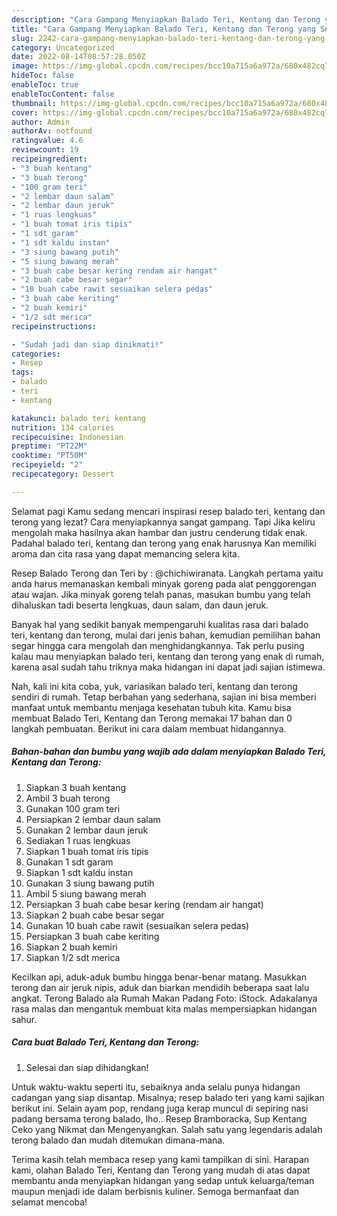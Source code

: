 ```yaml
---
description: "Cara Gampang Menyiapkan Balado Teri, Kentang dan Terong yang Sempurna"
title: "Cara Gampang Menyiapkan Balado Teri, Kentang dan Terong yang Sempurna"
slug: 2242-cara-gampang-menyiapkan-balado-teri-kentang-dan-terong-yang-sempurna
category: Uncategorized
date: 2022-08-14T08:57:28.050Z
image: https://img-global.cpcdn.com/recipes/bcc10a715a6a972a/680x482cq70/balado-teri-kentang-dan-terong-foto-resep-utama.jpg
hideToc: false
enableToc: true
enableTocContent: false
thumbnail: https://img-global.cpcdn.com/recipes/bcc10a715a6a972a/680x482cq70/balado-teri-kentang-dan-terong-foto-resep-utama.jpg
cover: https://img-global.cpcdn.com/recipes/bcc10a715a6a972a/680x482cq70/balado-teri-kentang-dan-terong-foto-resep-utama.jpg
author: Admin
authorAv: notfound
ratingvalue: 4.6
reviewcount: 19
recipeingredient:
- "3 buah kentang"
- "3 buah terong"
- "100 gram teri"
- "2 lembar daun salam"
- "2 lembar daun jeruk"
- "1 ruas lengkuas"
- "1 buah tomat iris tipis"
- "1 sdt garam"
- "1 sdt kaldu instan"
- "3 siung bawang putih"
- "5 siung bawang merah"
- "3 buah cabe besar kering rendam air hangat"
- "2 buah cabe besar segar"
- "10 buah cabe rawit sesuaikan selera pedas"
- "3 buah cabe keriting"
- "2 buah kemiri"
- "1/2 sdt merica"
recipeinstructions:

- "Sudah jadi dan siap dinikmati!"
categories:
- Resep
tags:
- balado
- teri
- kentang

katakunci: balado teri kentang 
nutrition: 134 calories
recipecuisine: Indonesian
preptime: "PT22M"
cooktime: "PT50M"
recipeyield: "2"
recipecategory: Dessert

---
```



Selamat pagi Kamu sedang mencari inspirasi resep balado teri, kentang dan terong yang lezat? Cara menyiapkannya sangat gampang. Tapi Jika keliru mengolah maka hasilnya akan hambar dan justru cenderung tidak enak. Padahal balado teri, kentang dan terong yang enak harusnya Kan memiliki aroma dan cita rasa yang dapat memancing selera kita.


Resep Balado Terong dan Teri by : @chichiwiranata. Langkah pertama yaitu anda harus memanaskan kembali minyak goreng pada alat penggorengan atau wajan. Jika minyak goreng telah panas, masukan bumbu yang telah dihaluskan tadi beserta lengkuas, daun salam, dan daun jeruk.

Banyak hal yang sedikit banyak mempengaruhi kualitas rasa dari balado teri, kentang dan terong, mulai dari jenis bahan, kemudian pemilihan bahan segar hingga cara mengolah dan menghidangkannya. Tak perlu pusing kalau mau menyiapkan balado teri, kentang dan terong yang enak di rumah, karena asal sudah tahu triknya maka hidangan ini dapat jadi sajian istimewa.


Nah, kali ini kita coba, yuk, variasikan balado teri, kentang dan terong sendiri di rumah. Tetap berbahan yang sederhana, sajian ini bisa memberi manfaat untuk membantu menjaga kesehatan tubuh kita. Kamu bisa membuat Balado Teri, Kentang dan Terong memakai 17 bahan dan 0 langkah pembuatan. Berikut ini cara dalam membuat hidangannya.

<!--inarticleads1-->

##### Bahan-bahan dan bumbu yang wajib ada dalam menyiapkan Balado Teri, Kentang dan Terong:

1. Siapkan 3 buah kentang
1. Ambil 3 buah terong
1. Gunakan 100 gram teri
1. Persiapkan 2 lembar daun salam
1. Gunakan 2 lembar daun jeruk
1. Sediakan 1 ruas lengkuas
1. Siapkan 1 buah tomat iris tipis
1. Gunakan 1 sdt garam
1. Siapkan 1 sdt kaldu instan
1. Gunakan 3 siung bawang putih
1. Ambil 5 siung bawang merah
1. Persiapkan 3 buah cabe besar kering (rendam air hangat)
1. Siapkan 2 buah cabe besar segar
1. Gunakan 10 buah cabe rawit (sesuaikan selera pedas)
1. Persiapkan 3 buah cabe keriting
1. Siapkan 2 buah kemiri
1. Siapkan 1/2 sdt merica


Kecilkan api, aduk-aduk bumbu hingga benar-benar matang. Masukkan terong dan air jeruk nipis, aduk dan biarkan mendidih beberapa saat lalu angkat. Terong Balado ala Rumah Makan Padang Foto: iStock. Adakalanya rasa malas dan mengantuk membuat kita malas mempersiapkan hidangan sahur. 

<!--inarticleads2-->

##### Cara buat Balado Teri, Kentang dan Terong:


1. Selesai dan siap dihidangkan!

Untuk waktu-waktu seperti itu, sebaiknya anda selalu punya hidangan cadangan yang siap disantap. Misalnya; resep balado teri yang kami sajikan berikut ini. Selain ayam pop, rendang juga kerap muncul di sepiring nasi padang bersama terong balado, lho.. Resep Bramboracka, Sup Kentang Ceko yang Nikmat dan Mengenyangkan. Salah satu yang legendaris adalah terong balado dan mudah ditemukan dimana-mana. 

Terima kasih telah membaca resep yang kami tampilkan di sini. Harapan kami, olahan Balado Teri, Kentang dan Terong yang mudah di atas dapat membantu anda menyiapkan hidangan yang sedap untuk keluarga/teman maupun menjadi ide dalam berbisnis kuliner. Semoga bermanfaat dan selamat mencoba!
